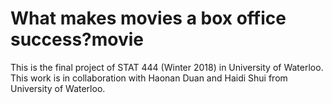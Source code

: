 # What makes movies a box office success?movie

This is the final project of STAT 444 (Winter 2018) in University of Waterloo. 
This work is in collaboration with Haonan Duan and Haidi Shui from University of Waterloo.
